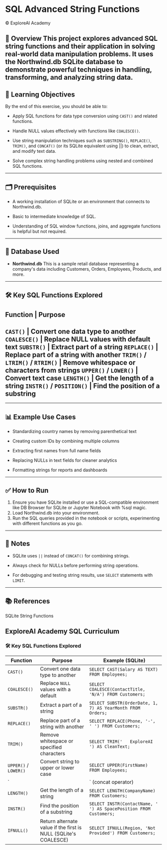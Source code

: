 # SQL Advanced String Functions
© ExploreAI Academy

📘 Overview
This project explores advanced SQL string functions and their application in solving real-world data manipulation problems. It uses the Northwind.db SQLite database to demonstrate powerful techniques in handling, transforming, and analyzing string data.
---
## 🎯 Learning Objectives
By the end of this exercise, you should be able to:

- Apply SQL functions for data type conversion using `CAST()` and related functions.

- Handle NULL values effectively with functions like `COALESCE()`.

- Use string manipulation techniques such as `SUBSTRING()`, `REPLACE()`, `TRIM()`, and `CONCAT()` (or its SQLite equivalent using ||) to clean, extract, and modify text data.

- Solve complex string handling problems using nested and combined SQL functions.
--- 
## 🗂️ Prerequisites
- A working installation of SQLite or an environment that connects to Northwind.db.

- Basic to intermediate knowledge of SQL.

- Understanding of SQL window functions, joins, and aggregate functions is helpful but not required.
---
## 🧪 Database Used
- **Northwind.db**
    This is a sample retail database representing a company's data including Customers, Orders, Employees, Products, and more.
---
## 🛠️ Key SQL Functions Explored
Function                          |  Purpose
----------------------------------------------------------------------------------
`CAST()`                          |  Convert one data type to another
`COALESCE()`	                    |  Replace NULL values with default text
`SUBSTR()`	                      |  Extract part of a string
`REPLACE()`	                      |  Replace part of a string with another
`TRIM()` / `LTRIM()` / `RTRIM()`	|  Remove whitespace or characters from strings
`UPPER()` / `LOWER()`	            |  Convert text case
`LENGTH()`	                      |  Get the length of a string
`INSTR()` / `POSITION()`	        |  Find the position of a substring
----------------------------------------------------------------------------------
---
## 📊 Example Use Cases
- Standardizing country names by removing parenthetical text

- Creating custom IDs by combining multiple columns

- Extracting first names from full name fields

- Replacing NULLs in text fields for cleaner analytics

- Formatting strings for reports and dashboards
---
## ✅ How to Run
1. Ensure you have SQLite installed or use a SQL-compatible environment like DB Browser for SQLite or Jupyter Notebook with %sql magic.
2. Load Northwind.db into your environment.
3. Run the SQL queries provided in the notebook or scripts, experimenting with different functions as you go.
---
## 📌 Notes
- SQLite uses `||` instead of `CONCAT()` for combining strings.

- Always check for NULLs before performing string operations.

- For debugging and testing string results, use `SELECT` statements with `LIMIT`.
---
## 📚 References
SQLite String Functions

ExploreAI Academy SQL Curriculum
---
### 🛠️ Key SQL Functions Explored

| **Function**           | **Purpose**                                                        | **Example (SQLite)**                                                                 |
|------------------------|---------------------------------------------------------------------|--------------------------------------------------------------------------------------|
| `CAST()`               | Convert one data type to another                                    | `SELECT CAST(Salary AS TEXT) FROM Employees;`                                       |
| `COALESCE()`           | Replace `NULL` values with a default                                | `SELECT COALESCE(ContactTitle, 'N/A') FROM Customers;`                              |
| `SUBSTR()`             | Extract a part of a string                                          | `SELECT SUBSTR(OrderDate, 1, 7) AS YearMonth FROM Orders;`                          |
| `REPLACE()`            | Replace part of a string with another                               | `SELECT REPLACE(Phone, '-', ' ') FROM Customers;`                                   |
| `TRIM()`               | Remove whitespace or specified characters                           | `SELECT TRIM('   ExploreAI   ') AS CleanText;`                                      |
| `UPPER()` / `LOWER()`  | Convert string to upper or lower case                               | `SELECT UPPER(FirstName) FROM Employees;`                                           |
| `||` (concat operator) | Concatenate strings in SQLite                                       | `SELECT FirstName || ' ' || LastName AS FullName FROM Employees;`                  |
| `LENGTH()`             | Get the length of a string                                          | `SELECT LENGTH(CompanyName) FROM Customers;`                                        |
| `INSTR()`              | Find the position of a substring                                    | `SELECT INSTR(ContactName, ' ') AS SpacePosition FROM Customers;`                  |
| `IFNULL()`             | Return alternate value if the first is NULL (SQLite's COALESCE)     | `SELECT IFNULL(Region, 'Not Provided') FROM Customers;`                            |
